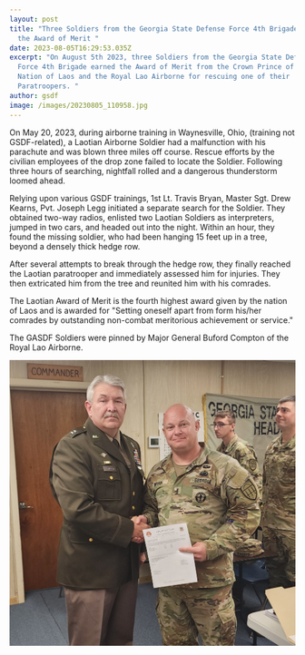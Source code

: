 ```yaml
---
layout: post
title: "Three Soldiers from the Georgia State Defense Force 4th Brigade Earned
  the Award of Merit "
date: 2023-08-05T16:29:53.035Z
excerpt: "On August 5th 2023, three Soldiers from the Georgia State Defense
  Force 4th Brigade earned the Award of Merit from the Crown Prince of the
  Nation of Laos and the Royal Lao Airborne for rescuing one of their
  Paratroopers. "
author: gsdf
image: /images/20230805_110958.jpg
---
```

On May 20, 2023, during airborne training in Waynesville, Ohio, (training not GSDF-related), a Laotian Airborne Soldier had a malfunction with his parachute and was blown three miles off course. Rescue efforts by the civilian employees of the drop zone failed to locate the Soldier. Following three hours of searching, nightfall rolled and a dangerous thunderstorm loomed ahead.

Relying upon various GSDF trainings, 1st Lt. Travis Bryan, Master Sgt. Drew Kearns, Pvt. Joseph Legg initiated a separate search for the Soldier. They obtained two-way radios, enlisted two Laotian Soldiers as interpreters, jumped in two cars, and headed out into the night. Within an hour, they found the missing soldier, who had been hanging 15 feet up in a tree, beyond a densely thick hedge row. 

After several attempts to break through the hedge row, they finally reached the Laotian paratrooper and immediately assessed him for injuries. They then extricated him from the tree and reunited him with his comrades. 

The Laotian Award of Merit is the fourth highest award given by the nation of Laos and is awarded for "Setting oneself apart from form his/her comrades by outstanding non-combat meritorious achievement or service."

The GASDF Soldiers were pinned by Major General Buford Compton of the Royal Lao Airborne.

![4th Brigade RLA award ceremony on August 5th 2023. Georgia State Defense Force photo by PVT Christina Turner.](/images/20230805_110944.jpg "4th Brigade RLA award ceremony on August 5th 2023. Georgia State Defense Force photos by PVT Christina Turner.")